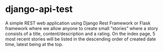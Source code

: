 # django-api-test
A simple REST web application using Django Rest Framework or Flask framework where we allow anyone to create small “stories” where a story consists of a title, content/description and a rating. On the index page, 5 most recent stories will be listed in the descending order of created date time, latest being at the top.
